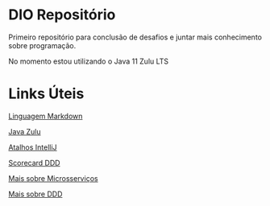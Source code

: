 # DIO Repositório
Primeiro repositório para conclusão de desafios e juntar mais conhecimento sobre programação.

No momento estou utilizando o Java 11 Zulu LTS

# Links Úteis
[Linguagem Markdown](https://docs.pipz.com/central-de-ajuda/learning-center/guia-basico-de-markdown#open)

[Java Zulu](https://www.azul.com/downloads/?package=jdk)

[Atalhos IntelliJ](http://www.basef.com.br/index.php/Atalhos_do_IntelliJ_Idea)

[Scorecard DDD](https://www.informit.com/articles/article.aspx?p=1944876&seqNum=2)

[Mais sobre Microsserviços](https://blog.geekhunter.com.br/arquitetura-de-microsservicos-x-arquitetura-monolitica/)

[Mais sobre DDD](https://docs.microsoft.com/pt-br/dotnet/architecture/microservices/microservice-ddd-cqrs-patterns/ddd-oriented-microservice)
